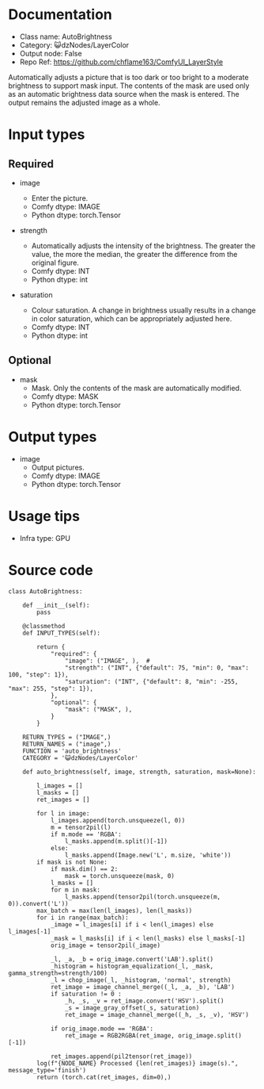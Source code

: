 # Documentation
- Class name: AutoBrightness
- Category: 😺dzNodes/LayerColor
- Output node: False
- Repo Ref: https://github.com/chflame163/ComfyUI_LayerStyle

Automatically adjusts a picture that is too dark or too bright to a moderate brightness to support mask input. The contents of the mask are used only as an automatic brightness data source when the mask is entered. The output remains the adjusted image as a whole.

# Input types
## Required

- image
    - Enter the picture.
    - Comfy dtype: IMAGE
    - Python dtype: torch.Tensor

- strength
    - Automatically adjusts the intensity of the brightness. The greater the value, the more the median, the greater the difference from the original figure.
    - Comfy dtype: INT
    - Python dtype: int

- saturation
    - Colour saturation. A change in brightness usually results in a change in color saturation, which can be appropriately adjusted here.
    - Comfy dtype: INT
    - Python dtype: int

## Optional

- mask
    - Mask. Only the contents of the mask are automatically modified.
    - Comfy dtype: MASK
    - Python dtype: torch.Tensor


# Output types

- image
    - Output pictures.
    - Comfy dtype: IMAGE
    - Python dtype: torch.Tensor

# Usage tips
- Infra type: GPU

# Source code
```
class AutoBrightness:

    def __init__(self):
        pass

    @classmethod
    def INPUT_TYPES(self):

        return {
            "required": {
                "image": ("IMAGE", ),  #
                "strength": ("INT", {"default": 75, "min": 0, "max": 100, "step": 1}),
                "saturation": ("INT", {"default": 8, "min": -255, "max": 255, "step": 1}),
            },
            "optional": {
                "mask": ("MASK", ),
            }
        }

    RETURN_TYPES = ("IMAGE",)
    RETURN_NAMES = ("image",)
    FUNCTION = 'auto_brightness'
    CATEGORY = '😺dzNodes/LayerColor'

    def auto_brightness(self, image, strength, saturation, mask=None):

        l_images = []
        l_masks = []
        ret_images = []

        for l in image:
            l_images.append(torch.unsqueeze(l, 0))
            m = tensor2pil(l)
            if m.mode == 'RGBA':
                l_masks.append(m.split()[-1])
            else:
                l_masks.append(Image.new('L', m.size, 'white'))
        if mask is not None:
            if mask.dim() == 2:
                mask = torch.unsqueeze(mask, 0)
            l_masks = []
            for m in mask:
                l_masks.append(tensor2pil(torch.unsqueeze(m, 0)).convert('L'))
        max_batch = max(len(l_images), len(l_masks))
        for i in range(max_batch):
            _image = l_images[i] if i < len(l_images) else l_images[-1]
            _mask = l_masks[i] if i < len(l_masks) else l_masks[-1]
            orig_image = tensor2pil(_image)

            _l, _a, _b = orig_image.convert('LAB').split()
            _histogram = histogram_equalization(_l, _mask, gamma_strength=strength/100)
            _l = chop_image(_l, _histogram, 'normal', strength)
            ret_image = image_channel_merge((_l, _a, _b), 'LAB')
            if saturation != 0 :
                _h, _s, _v = ret_image.convert('HSV').split()
                _s = image_gray_offset(_s, saturation)
                ret_image = image_channel_merge((_h, _s, _v), 'HSV')

            if orig_image.mode == 'RGBA':
                ret_image = RGB2RGBA(ret_image, orig_image.split()[-1])

            ret_images.append(pil2tensor(ret_image))
        log(f"{NODE_NAME} Processed {len(ret_images)} image(s).", message_type='finish')
        return (torch.cat(ret_images, dim=0),)
```
